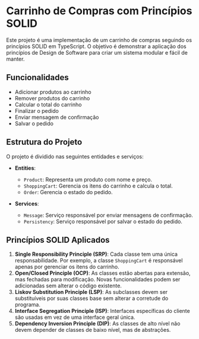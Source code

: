 # Carrinho de Compras com Princípios SOLID

Este projeto é uma implementação de um carrinho de compras seguindo os princípios SOLID em TypeScript. O objetivo é demonstrar a aplicação dos princípios de Design de Software para criar um sistema modular e fácil de manter.

## Funcionalidades

- Adicionar produtos ao carrinho
- Remover produtos do carrinho
- Calcular o total do carrinho
- Finalizar o pedido
- Enviar mensagem de confirmação
- Salvar o pedido

## Estrutura do Projeto

O projeto é dividido nas seguintes entidades e serviços:

- **Entities**:
  - `Product`: Representa um produto com nome e preço.
  - `ShoppingCart`: Gerencia os itens do carrinho e calcula o total.
  - `Order`: Gerencia o estado do pedido.

- **Services**:
  - `Message`: Serviço responsável por enviar mensagens de confirmação.
  - `Persistency`: Serviço responsável por salvar o estado do pedido.

## Princípios SOLID Aplicados

1. **Single Responsibility Principle (SRP)**: Cada classe tem uma única responsabilidade. Por exemplo, a classe `ShoppingCart` é responsável apenas por gerenciar os itens do carrinho.
2. **Open/Closed Principle (OCP)**: As classes estão abertas para extensão, mas fechadas para modificação. Novas funcionalidades podem ser adicionadas sem alterar o código existente.
3. **Liskov Substitution Principle (LSP)**: As subclasses devem ser substituíveis por suas classes base sem alterar a corretude do programa.
4. **Interface Segregation Principle (ISP)**: Interfaces específicas do cliente são usadas em vez de uma interface geral única.
5. **Dependency Inversion Principle (DIP)**: As classes de alto nível não devem depender de classes de baixo nível, mas de abstrações.
